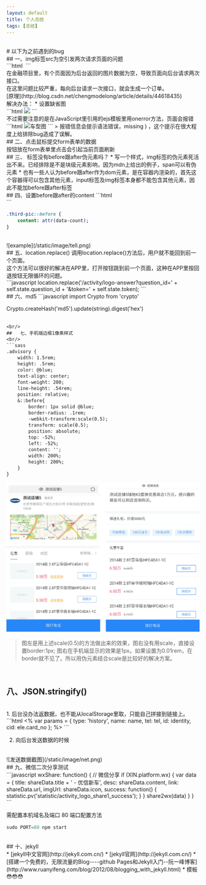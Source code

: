 ```yaml
---
layout: default
title: 个人总结
tags: [总结]
---
```

<br/>
#   以下为之前遇到的bug
<br/>
##   一、img标签src为空引发两次请求页面的问题
<br/>
```html
<img src="">
```
<br/>
在金融项目里，有个页面因为后台返回的图片数据为空，导致页面向后台请求两次接口。<br/>
在这里问题比较严重，每向后台请求一次接口，就会生成一个订单。<br/>
[原理](http://blog.csdn.net/chengmodelong/article/details/44618435)    <br/>
解决办法：
 * 设置缺省图


<br/>
```html
<img src="<%= v.pic.pic_url %>" onerror="this.onerror=null;this.src='//c4.xinstatic.com/che/20161109/1820/5822f87620d71845964.jpg';">
```
<br/>
不过需要注意的是在JavaScript里引用的ejs模板里用onerror方法，页面会报错
```html                           
<img src="<?= lists.header_pic?>" onerror="this.onerror=null; this.src='//c4.xinstatic.com/f1/20170322/1037/58d1e36350971261856.jpg';" alt="车型图">
```
> 报错信息会提示语法错误，missing ) ，这个提示在很大程度上给排除bug造成了误解。

<br/>
##   二、点击鼠标提交form表单的数据
<br/>
按钮放在form表单里点击会引起当前页面刷新

<br/>
##   三、<img> 标签没有before跟after伪元素吗？
    *  写一个样式，img标签的伪元素死活出不来。已经排除是不是块级元素影响，因为mdn上给出的例子，span可以有伪元素
    *  也有一些人认为before跟after作为dom元素，是在容器内渲染的，首先这个容器得可以包含其他元素，input标签及img标签本身都不能包含其他元素，因此不能加before跟after标签

<br/>
##   四、设置before跟after的content
```html
   <div class="pic-content third-pic" data-count="<?= num?>">
```
<br/>

```sass
.third-pic::before {
    content: attr(data-count);
}
```
<br/>
![example](/static/image/tell.png)
<br/>
##   五、location.replace()
调用location.replace()方法后，用户就不能回到前一个页面。<br/>
这个方法可以很好的解决在APP里，打开按钮跳到前一个页面，这种在APP里按回退按钮无限循环的问题。<br/>
```javascript
location.replace('/activity/logo-answer?question_id=' + self.state.question_id + '&token=' + self.state.token);
```
<br/>
##   六、md5
```javascript
import Crypto from 'crypto'

Crypto.createHash('md5').update(string).digest('hex')
```

<br/>
##   七、手机端边框1像素样式
<br/>
```sass
.advisory {
    width: 1.5rem;
    height: .5rem;
    color: @blue;
    text-align: center;
    font-weight: 200;
    line-height: .54rem;
    position: relative;
    &::before{
        border: 1px solid @blue;
        border-radius: .1rem;
        -webkit-transform:scale(0.5);
        transform: scale(0.5);
        position: absolute;
        top: -52%;
        left: -52%;
        content: '';
        width: 200%;
        height: 200%;
    }
}
```
![1像素边框示意图](/static/image/border.png)
<br/>
> 图左是用上述scale(0.5)的方法做出来的效果，图右没有用scale，直接设置border:1px;
> 图右在手机端显示的效果是1px。如果设置为0.01rem，在border就不见了。所以用伪元素结合scale是比较好的解决方案。

<br/>

##  八、JSON.stringify()
<br/>
1. 后台没办法返数据，也不能从localStorage里取，只能自己拼接到链接上。
```html
<%
    var params = {
        type: 'history',
        name: name,
        tel: tel,
        id: identity,
        cid: ele.card_no
    };
%>
<a href="<%=url%>?status=<%=status%>&params=<%= JSON.stringify(params) %>&invalidate_reason=<%= ele.invalidate_reason%>" class="result"></a>
```

2. 向后台发送数据的时候
<br/>
![发送数据截图](/static/image/net.png)

<br/>
##  九、微信二次分享测试  
<br/>
```javascript
wxShare: function() {
            // 微信分享
            if (XIN.platform.wx) {
                var data = {
                    title: shareData.title + ' - 优信新车',
                    desc: shareData.content,
                    link: shareData.url,
                    imgUrl: shareData.icon,
                    success: function() {
                        statistic.pv('statistic/activity_logo_share1_success');
                    }
                }
                share2wx(data)
            }
        }
```

需配置本机域名及端口 80
端口配置方法
```javascript
sudo PORT=80 npm start
```
<br/>
##  十、jekyll
<br/>
* [jekyll中文官网](http://jekyll.com.cn/)
* [jekyll官网](http://jekyll.com.cn/)
* [搭建一个免费的，无限流量的Blog----github Pages和Jekyll入门--阮一峰博客](http://www.ruanyifeng.com/blog/2012/08/blogging_with_jekyll.html)
* 模板 😳😳😳


<br/>
<br/>
<br/>
